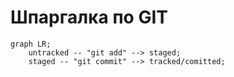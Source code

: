 # Шпаргалка по GIT

```mermaid
graph LR;
    untracked -- "git add" --> staged;
    staged -- "git commit" --> tracked/comitted;
```

